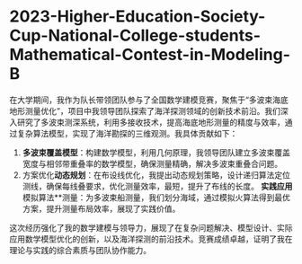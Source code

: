 # 2023-Higher-Education-Society-Cup-National-College-students-Mathematical-Contest-in-Modeling-B
在大学期间，我作为队长带领团队参与了全国数学建模竞赛，聚焦于“多波束海底地形测量优化”，项目中我领导团队探索了海洋探测领域的创新技术前沿。我们深入研究了多波束测深系统，利用多接收技术，提高海底地形测量的精度与效率，通过复杂算法模型，实现了海洋勘探的三维观测。我具体贡献如下：

1. **多波束覆盖模型**：构建数学模型，利用几何原理，我领导团队建立多波束覆盖宽度与相邻带重叠率的数学模型，确保测量精确，解决多波束重叠合问题。
2. 方案优化**动态规划**：在布设线优化，我提出动态规划策略，设计递归算法定位测线，确保每线叠要求，优化测量效率，最短，提升了布线的长度。
**实践应用**模拟算法**测量：为多波束船测量，我们划分海域，通过模拟火算法得到最优方案，提升测量布局效率，展现了实践价值。

这次经历强化了我的数学建模与领导力，展现了在复杂问题解决、模型设计、实际应用数学模型优化的创新，以及海洋探测的前沿技术。竞赛成绩卓越，证明了我在理论与实践的综合素质与团队协作能力。

